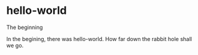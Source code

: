 # hello-world
The beginning

In the begining, there was hello-world. How far down the rabbit hole shall we go.
